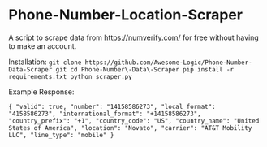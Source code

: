 # Phone-Number-Location-Scraper

A script to scrape data from https://numverify.com/ for free without having to make an account.

Installation:
`
git clone https://github.com/Awesome-Logic/Phone-Number-Data-Scraper.git
cd Phone-Number\-Data\-Scraper
pip install -r requirements.txt
python scraper.py
`

Example Response:

`{
  "valid": true,
  "number": "14158586273",
  "local_format": "4158586273",
  "international_format": "+14158586273",
  "country_prefix": "+1",
  "country_code": "US",
  "country_name": "United States of America",
  "location": "Novato",
  "carrier": "AT&T Mobility LLC",
  "line_type": "mobile"
}`
